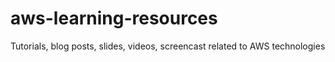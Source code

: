 # aws-learning-resources
Tutorials, blog posts, slides, videos, screencast related to AWS technologies
